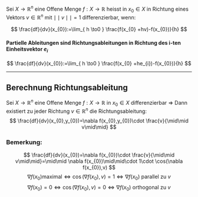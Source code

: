 Sei $X\to \mathbb{R}^{n}$ eine Offene Menge 
$f:X\to \mathbb{R}$ heisst in $x_{0} \in X$ in Richtung eines Vektors $v\in\mathbb{R}^{n}$ mit $\mid\mid v\mid\mid=1$ differenzierbar, wenn:

$$
\frac{df}{dv}(x_{0}):=\lim_{ h \to0 } \frac{f(x_{0} +hv)-f(x_{0})}{h}
$$
#### Partielle Ableitungen sind Richtungsableitungen in Richtung des i-ten Einheitsvektor $e_i$
$$
\frac{df}{dv}(x_{0}):=\lim_{ h \to0 } \frac{f(x_{0} +he_{i})-f(x_{0})}{h}
$$

---

## Berechnung Richtungsableitung
Sei $X\to \mathbb{R}^{n}$ eine Offene Menge 
$f:X\to \mathbb{R}$ in $x_{0} \in X$ differenzierbar
=> Dann existiert zu jeder Richtung $v\in\mathbb{R}^{n}$ die Richtungsableitung:
$$
\frac{df}{dv}(x_{0},y_{0})=\nabla f(x_{0},y_{0})\cdot \frac{v}{\mid\mid v\mid\mid}
$$

### Bemerkung:
$$
\frac{df}{dv}(x_{0})=\nabla f(x_{0})\cdot \frac{v}{\mid\mid v\mid\mid}=\mid\mid \nabla f(x_{0})\mid\mid\cdot 1\cdot \cos(\nabla f(x_{0}),v)
$$
$$
\nabla f(x_{0})\text{maximal}\Leftrightarrow\cos(\nabla f(x_{0}),v)=1 \Leftrightarrow \nabla f(x_{0}) \text{ parallel zu } v
$$
$$
\nabla f(x_{0})=0\Leftrightarrow\cos(\nabla f(x_{0}),v)=0 \Leftrightarrow \nabla f(x_{0}) \text{ orthogonal zu } v
$$